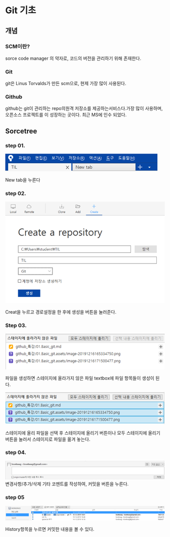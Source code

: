 # Git 기초

## 개념

### SCM이란?

sorce code manager 의 약자로, 코드의 버전을 관리하기 위해 존재한다.

### Git

git은 Linus Torvalds가 만든 scm으로, 현제 가장 많이 사용된다.

### Github

github는 git이 관리하는 repo의원격 저장소를 제공하는서비스다.가장 많이 사용하며, 오픈소스 프로젝트를 이 성장하는 곳이다. 최근 MS에 인수 되었다.

## Sorcetree

### step 01.

![image-20191216165334750](01.Basic_git.assets/image-20191216165334750.png)

New tab을 누른다

### step 02.

![image-20191216171500477](01.Basic_git.assets/image-20191216171500477.png)

Creat을 누르고 경로설정을 한 후에 생성을 버튼을 눌러준다.

### Step 03.

![image-20191216171756109](01.Basic_git.assets/image-20191216171756109.png)

파일을 생성하면 스테이지에 올라가지 않은 파일 textbox에 파일 항목들이 생성이 된다.

![image-20191216172004696](01.Basic_git.assets/image-20191216172004696.png)

스테이지에 올리 파일을 선택 후 스테이지에 올리기 버튼이나 모두 스테이지에 올리기 버튼을 눌러서 스테이지로 파일을 옮겨 놓는다.

### step 04.

![image-20191216172203561](01.Basic_git.assets/image-20191216172203561.png) 변경사항/추가/삭제 기타 코멘트를 작성하여, 커밋을 버튼을 누른다.

### step 05

![image-20191216172422536](01.Basic_git.assets/image-20191216172422536.png)

History항목을 누르면 커밋한 내용을 볼 수 있다.